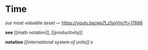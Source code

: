 # Time

_our most valuable asset_ &mdash; <https://youtu.be/wp7Lz1svVro?t=17886>

**see** [[math notation]], [[productivity]]

**notation** _[[international system of units]]_ $\text{s}$
